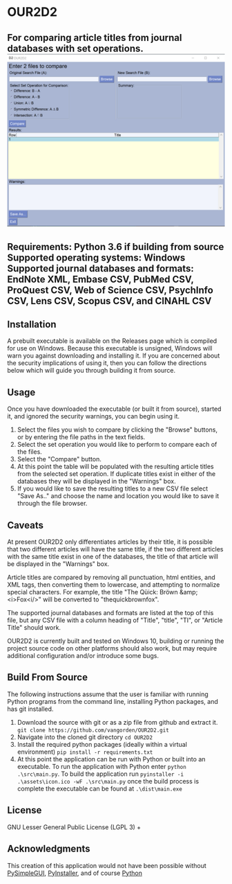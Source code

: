 # OUR2D2
For comparing article titles from journal databases with set operations.
![Screenshot of user interface](assets/Screenshot.png)
---
**Requirements:** Python 3.6 if building from source
**Supported operating systems:** Windows
**Supported journal databases and formats:** EndNote XML, Embase CSV, PubMed CSV, 
  ProQuest CSV, Web of Science CSV, PsychInfo CSV, Lens CSV, Scopus CSV, and CINAHL CSV
---
## Installation
A prebuilt executable is available on the Releases page which is compiled for use on Windows.
Because this executable is unsigned, Windows will warn you against downloading and installing it.
If you are concerned about the security implications of using it, then you can follow the directions
below which will guide you through building it from source.

## Usage
Once you have downloaded the executable (or built it from source), started it, and ignored the 
security warnings, you can begin using it.

1. Select the files you wish to compare by clicking the "Browse" buttons, or by entering the file paths
in the text fields. 
2. Select the set operation you would like to perform to compare each of the files.
3. Select the "Compare" button.
4. At this point the table will be populated with the resulting article titles from the selected set
operation. If duplicate titles exist in either of the databases they will be displayed in the "Warnings"
box.
5. If you would like to save the resulting titles to a new CSV file select "Save As.." and choose the name
and location you would like to save it through the file browser.

## Caveats
At present OUR2D2 only differentiates articles by their title, it is possible that two different articles
will have the same title, if the two different articles with the same title exist in one of the databases,
the title of that article will be displayed in the "Warnings" box.

Article titles are compared by removing all punctuation, html entities, and XML tags, then converting them 
to lowercase, and attempting to normalize special characters. For example, the title 
"The Qüick: Bröwn \&amp; \<i>Fox\<i/>" will be converted to "thequickbrownfox".

The supported journal databases and formats are listed at the top of this file, but any CSV file with a column
heading of "Title", "title", "TI", or "Article Title" should work.

OUR2D2 is currently built and tested on Windows 10, building or running the project source code on other 
platforms should also work, but may require additional configuration and/or introduce some bugs. 

## Build From Source
The following instructions assume that the user is familiar with running Python programs from the command
line, installing Python packages, and has git installed.

1. Download the source with git or as a zip file from github and extract it.
`git clone https://github.com/vangorden/OUR2D2.git`
2. Navigate into the cloned git directory `cd OUR2D2`
3. Install the required python packages (ideally within a virtual environment) `pip install -r requirements.txt`
4. At this point the application can be run with Python or built into an executable. To run the application
with Python enter `python .\src\main.py`. To build the application run `pyinstaller -i .\assets\icon.ico -wF .\src\main.py`
once the build process is complete the executable can be found at `.\dist\main.exe`

## License
GNU Lesser General Public License (LGPL 3) +

## Acknowledgments
This creation of this application would not have been possible without [PySimpleGUI](https://github.com/PySimpleGUI/PySimpleGUI),
[PyInstaller](http://www.pyinstaller.org/), and of course [Python](https://www.python.org/)